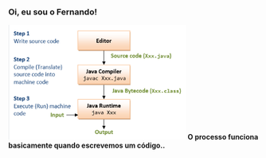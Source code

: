 ### <b>Oi, eu sou o Fernando!<b>

![img.png](img.png)
O processo funciona basicamente quando escrevemos um código..